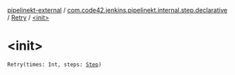 [pipelinekt-external](../../index.md) / [com.code42.jenkins.pipelinekt.internal.step.declarative](../index.md) / [Retry](index.md) / [&lt;init&gt;](./-init-.md)

# &lt;init&gt;

`Retry(times: Int, steps: `[`Step`](../../com.code42.jenkins.pipelinekt.core.step/-step/index.md)`)`